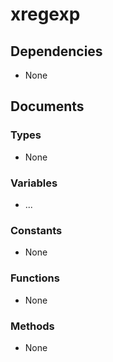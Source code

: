# xregexp

## Dependencies

+ None

## Documents

### Types

+ None

### Variables

+ ...

### Constants

+ None

### Functions

+ None

### Methods

+ None
